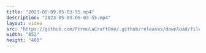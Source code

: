 ```yaml
---
title: "2023-05-09.05-03-55.mp4"
description: "2023-05-09.05-03-55.mp4"
layout: video
src: "https://github.com/FormulaCraftOne/.github/releases/download/fileshare/2023-05-09.05-03-55.mp4"
width: "852"
height: "480"
---
```


